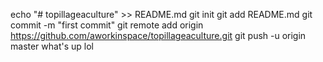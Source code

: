 echo "# topillageaculture" >> README.md
git init
git add README.md
git commit -m "first commit"
git remote add origin https://github.com/aworkinspace/topillageaculture.git
git push -u origin master
what's up lol
